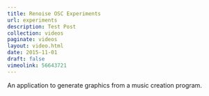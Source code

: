```yaml
---
title: Renoise OSC Experiments
url: experiments
description: Test Post
collection: videos
paginate: videos
layout: video.html
date: 2015-11-01
draft: false
vimeolink: 56643721
---
```


An application to generate graphics from a music creation program.